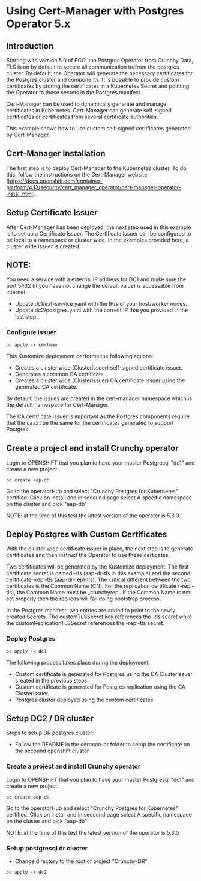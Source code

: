 # Using Cert-Manager with Postgres Operator 5.x

## Introduction
Starting with version 5.0 of PGO, the Postgres Operator from Crunchy Data, TLS is on by default to secure all communication to/from the postgres cluster.  By default, the Operator will generate the necessary certificates for the Postgres cluster and components.  It is possible to provide custom certificates by storing the certificates in a Kubernetes Secret and pointing the Operator to those secrets in the Postgres manifest.

Cert-Manager can be used to dynamically generate and manage certificates in Kubernetes.   Cert-Manager can generate self-signed certificates or certificates from several certificate authorities.

This example shows how to use custom self-signed certificates generated by Cert-Manager.

## Cert-Manager Installation
The first step is to deploy Cert-Manager to the Kubernetes cluster.  To do this, follow the instructions on the Cert-Manager website (https://docs.openshift.com/container-platform/4.13/security/cert_manager_operator/cert-manager-operator-install.html).

## Setup Certificate Issuer
After Cert-Manager has been deployed, the next step used in this example is to set up a Certificate Issuer.  The Certificate Issuer can be configured to be local to a namespace or cluster wide.  In the examples provided here, a cluster wide issuer is created.

## NOTE:
   You need a service with a external IP address for DC1 and make sure the port 5432 (if you have not change the default value) is accessable from internet.
   * Update dc1/ext-service.yaml with the IP/s of your host/worker nodes.
   * Update dc2/postgres.yaml with the correct IP that you provided in the last step.

### Configure Issuer

```
oc apply -k certman
```

This Kustomize deployment performs the following actions:

* Creates a cluster wide (ClusterIssuer) self-signed certificate issuer.
* Generates a common CA certificate.
* Creates a cluster wide (ClusterIssuer) CA certificate issuer using the generated CA certificate.

By default, the issues are created in the cert-manager namespace which is the default namespace for Cert-Manager.

The CA certificate issuer is important as the Postgres components require that the ca.crt be the same for the certificates generated to support Postgres.

## Create a project and install Crunchy operator

Login to OPENSHIFT that you plan to have your master Postgresql "dc1" and create a new project:

```
oc create aap-db
```

Go to the operatorHub and select "Crunchy Postgres for Kubernetes" certified. Click on install and in secound page select A specific namespace on the cluster and pick "aap-db"

NOTE: at the time of this test the latest version of the operator is 5.3.0


## Deploy Postgres with Custom Certificates

With the cluster wide certificate issuer in place, the next step is to generate certificates and then instruct the Operator to use these certicates.

Two certificates will be generated by the Kustomize deployment.  The first certificate secret is named <cluster>-tls (aap-dr-tls in this example) and the second certificate <cluster>-repl-tls (aap-dr-repl-tls).  The critical different between the two certificates is the Common Name (CN).  For the replication certificate (<cluster>-repl-tls), the Common Name must be _crunchyrepl.  If the Common Name is not set properly then the replicas will fail doing bootstrap process.

In the Postgres manifest, two entries are added to point to the newly created Secrets.  The customTLSSecret key references the <cluster>-tls secret while the customReplicationTLSSecret references the <cluster>-repl-tls secret.

### Deploy Postgres

```shell
oc apply -k dc1
```

The following process takes place during the deployment:
* Custom certificate is generated for Postgres using the CA ClusterIssuer created in the previous steps.
* Custom certificate is generated for Postgres replication using the CA ClusterIssuer.
* Postgres cluster deployed using the custom certificates.

## Setup DC2 / DR cluster
Steps to setup DR postgres cluster:

* Follow the README in the certman-dr folder to setup the certificate on the secound openshift cluster

### Create a project and install Crunchy operator

Login to OPENSHIFT that you plan to have your master Postgresql "dc1" and create a new project:

```
oc create aap-db
```

Go to the operatorHub and select "Crunchy Postgres for Kubernetes" certified. Click on install and in secound page select A specific namespace on the cluster and pick "aap-db"

NOTE: at the time of this test the latest version of the operator is 5.3.0

### Setup postgresql dr cluster

* Change directory to the root of project "Crunchy-DR"

```shell
oc apply -k dc2
``` 

